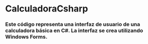 # CalculadoraCsharp
### Este código representa una interfaz de usuario de una calculadora básica en C#. La interfaz se crea utilizando Windows Forms.
